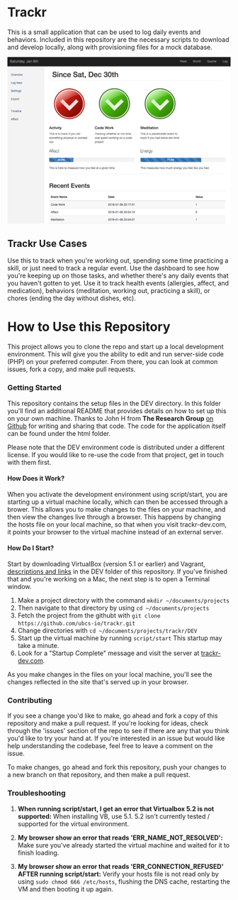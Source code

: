 # Trackr

This is a small application that can be used to log daily events and behaviors.  Included in this repository are the necessary scripts to download and develop locally, along with provisioning files for a mock database.

![Trackr Dashboard](html/view/media/Trackr.png)

## Trackr Use Cases

Use this to track when you're working out, spending some time practicing a skill, or just need to track a regular event.  Use the dashboard to see how you're keeping up on those tasks, and whether there's any daily events that you haven't gotten to yet.  Use it to track health events (allergies, affect, and medication), behaviors (meditation, working out, practicing a skill), or chores (ending the day without dishes, etc).

# How to Use this Repository

This project allows you to clone the repo and start up a local development environment.  This will give you the ability to edit and run server-side code (PHP) on your preferred computer.  From there, you can look at common issues, fork a copy, and make pull requests.

### Getting Started

This repository contains the setup files in the DEV directory.  In this folder you'll find an additional README that provides details on how to set up this on your own machine.  Thanks to John H from **The Research Group** [on Github](https://github.com/The-Research-Group "The Research Group") for writing and sharing that code.  The code for the application itself can be found under the html folder.

Please note that the DEV environment code is distributed under a different license.  If you would like to re-use the code from that project, get in touch with them first.

#### How Does it Work?

When you activate the development environment using script/start, you are starting up a virtual machine locally, which can then be accessed through a brower.  This allows you to make changes to the files on your machine, and then view the changes live through a browser.  This happens by changing the hosts file on your local machine, so that when you visit trackr-dev.com, it points your browser to the virtual machine instead of an external server.

#### How Do I Start?

Start by downloading VirtualBox (version 5.1 or earlier) and Vagrant, [descriptions and links](https://github.com/ubcs-io/trackr/tree/master/DEV) in the DEV folder of this repository.  If you've finished that and you're working on a Mac, the next step is to open a Terminal window.  

1. Make a project directory with the command `mkdir ~/documents/projects`  
2. Then navigate to that directory by using `cd ~/documents/projects`  
3. Fetch the project from the githubt with `git clone https://github.com/ubcs-io/trackr.git`
4. Change directories with `cd ~/documents/projects/trackr/DEV` 
5. Start up the virtual machine by running `script/start` This startup may take a minute. 
6. Look for a "Startup Complete" message and visit the server at [trackr-dev.com](http://www.trackr-dev.com/).

As you make changes in the files on your local machine, you'll see the changes reflected in the site that's served up in your browser.

### Contributing

If you see a change you'd like to make, go ahead and fork a copy of this repository and make a pull request.  If you're looking for ideas, check through the 'issues' section of the repo to see if there are any that you think you'd like to try your hand at.  If you're interested in an issue but would like help understanding the codebase, feel free to leave a comment on the issue.

To make changes, go ahead and fork this repository, push your changes to a new branch on that repository, and then make a pull request.

### Troubleshooting

1. **When running script/start, I get an error that Virtualbox 5.2 is not supported:**  When installing VB, use 5.1.  5.2 isn't currently tested / supported for the virtual environment.

2. **My browser show an error that reads 'ERR_NAME_NOT_RESOLVED':**  Make sure you've already started the virtual machine and waited for it to finish loading.

3. **My browser show an error that reads 'ERR_CONNECTION_REFUSED' AFTER running script/start:**  Verify your hosts file is not read only by using `sudo chmod 666 /etc/hosts`, flushing the DNS cache, restarting the VM and then booting it up again.

